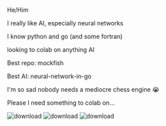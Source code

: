 He/Him

I really like AI, especially neural networks

I know python and go (and some fortran)

looking to colab on anything AI

Best repo: mockfish

Best AI: neural-network-in-go

I'm so sad nobody needs a mediocre chess engine 😭

Please I need something to colab on...



![download](https://github.com/42-AH/42-AH/assets/162044943/0b07baeb-f78f-4517-b4d5-f9e8f442f3da)
![download](https://github.com/42-AH/42-AH/assets/162044943/db2eb350-2e17-4bf6-bec3-b6abfff243eb)
![download](https://github.com/42-AH/42-AH/assets/162044943/ad3d62ae-3bf3-40ad-8fce-f044432d21dd)